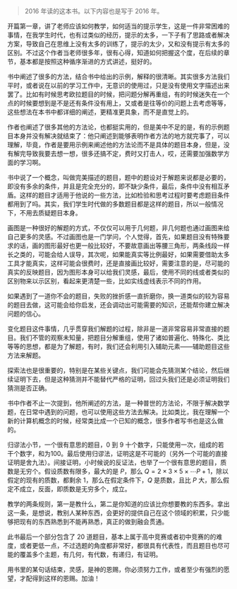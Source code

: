 > 2016 年读的这本书。以下内容也是写于 2016 年。

开篇第一章，讲了老师应该如何教学，如何适当的提示学生，这是一件非常困难的事情，在我学生时代，也有过类似的经历，提示的太多，一下子有了思路或者解决方案，导致自己在思维上没有太多的训练了，提示的太少，又和没有提示有太多的区别。不过这个作者当老师很多年，很有心得，知道如何把握这个度，在后续的章节，基本都是按照这种循序渐进的方式讲述，挺好的。

书中阐述了很多的方法，结合书中给出的示例，解释的很清晰。其实很多方法我们平时，或者说在以前的学习工作中，无意识的使用过，只是没有使用文字描述出来罢了。比如有时候思考欧拉题目的时候，把问题分解再重组，有的时候迷失在一个点的时候要想到是不是还有条件没有用上，又或者是往等价的问题上去考虑等等，这些想法在本书中都详细的阐述，更精准更具象，而不是直觉上的。

作者也阐述了很多其他的方法论，也都挺实用的，但是美中不足的是，有的示例题目本身并没有解决就结束了：他只阐述到能够表明作者方法的地方就完事了，可以理解，毕竟，作者是要用示例来阐述他的方法论而不是具体的题目本身，但是，没有解完导致我要去想一想，很多还搞不定，费时又打击人，哎，还需要加强数学方面的学习啊。

书中说了一个概念，叫做完美描述的题目，题中的题设对于解题来说都是必要的，即没有多余的条件，并且是完全充分的，即不缺少条件，最后，条件中没有相互矛盾。这样的题目才适用于他说的一些方法，比如检验和思考过程时要考虑题目条件都用到了吗。其实，我们学生时代做的多数题目都是这样的题目，所以一般情况下，不用去质疑题目本身。

画图是一种很好的解题的方式，不仅仅可以用于几何题，非几何题也通过画图来给自己更多的灵感。不过画图也是一门学问，个人觉得，首先，如果题目没有特殊要求的话，画的图形最好也更一般比较好，不要故意画出等腰三角形，两条线段一样长之类的，可能会给人误导，其次呢，如果能真实等比例最好，如果需要借助太多工具才能真实，这样可能会很费时，还是直接画比较好，需要注意的是，尽可能的真实的反映题目，因为图形本身可以给我们灵感，最后，使用不同的线或者类似的区别物来以示区别，看起来更清楚一些，比如实线虚线表示不同的作用。

如果遇到了一道你不会的题目，失败的挫折感一直折磨你，换一道类似的较为容易的题目去做，这可能会给你启发，还会调动出可能需要的知识，还能帮你建立解决问题的信心。

变化题目这件事情，几乎贯穿我们解题的过程，除非是一道非常容易非常直接的题目。我们不管的观察未知量，把题目分解重组，使用了诸如普遍化、特殊化、类比等等的思想，都是为了解题，有时，我们还会利用引入辅助元素——辅助题目这些方法来解题。

探索法也是很重要的，特别是在某些关键点，我们可能会先猜测某个结论，然后继续证明下去，但是这种猜测并不能替代严格的证明，回过头我们还是必须证明我们猜测是否正确。

书中作者不止一次提到，他所阐述的方法，是一种普世的方法论，不限于解决数学题，在日常中遇到的问题，也可以使用这些方法去解决。比如类比，我在理解一个新的计算机概念的时候，经常类比成一个已知的概念，很多作者写书也是这么做的。

归谬法小节，一个很有意思的题目，0 到 9 十个数字，只能使用一次，组成的若干个数字，和为100。最后使用归谬法，证明这是不可能的（另外一个可能的直接证明是舍九法）。间接证明，小时候说的反证法，也举了一个很有意思的题目，质数是无穷个。假设质数有限多，最大的是 $P$，那么 $Q = 2\times 3 \times 5 \times\cdots P + 1$，除以假定的现有的质数，都剩余 1，那么在假定条件下，$Q$ 是质数，且比 $P$ 大，那么假定不成立，反面，即质数是无穷多个，成立。

教学的两条规则，第一是教什么，第二是你知道的应该比你想要教的东西多。拿出这一条，是想说，教别人某种东西，会更好的提供自己在这个领域的积累，只少能够把现有的东西熟悉到不能再熟悉，真正的做到融会贯通。

此书最后一个部分包含了 20 道题目，基本上属于高中竞赛或者初中竞赛的的难度，或者更低一点，不过选题的角度都非常好，都很具有代表性，而且题目也尽可能的覆盖多个主题，有几何，有代数，有递归，有证明。

用书里的某句话结束，灵感，是神的恩赐，你必须努力工作，或者至少有强烈的愿望，才配得到这样的恩赐。加油！
